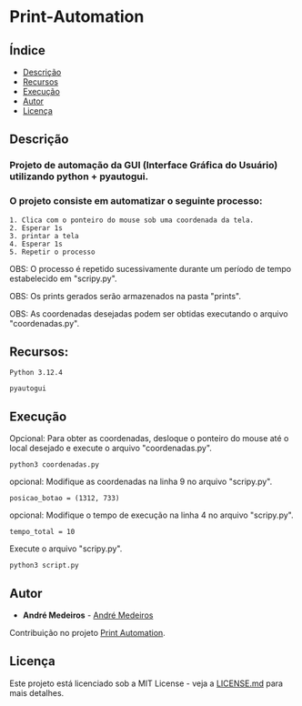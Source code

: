 # Print-Automation

## Índice
- [Descrição](#Descrição)
- [Recursos](#Recursos)
- [Execução](#Execução)
- [Autor](#Autor)
- [Licença](#Licença)

## Descrição
### Projeto de automação da GUI (Interface Gráfica do Usuário) utilizando python + pyautogui.

### O projeto consiste em automatizar o seguinte processo: 

```
1. Clica com o ponteiro do mouse sob uma coordenada da tela.
2. Esperar 1s
3. printar a tela
4. Esperar 1s
5. Repetir o processo
```

OBS: O processo é repetido sucessivamente durante um período de tempo estabelecido em "scripy.py".

OBS: Os prints gerados serão armazenados na pasta "prints".

OBS: As coordenadas desejadas podem ser obtidas executando o arquivo "coordenadas.py".

## Recursos:
```
Python 3.12.4

pyautogui
```

## Execução

Opcional: Para obter as coordenadas, desloque o ponteiro do mouse até o local desejado e execute o arquivo "coordenadas.py".

```
python3 coordenadas.py
```
opcional: Modifique as coordenadas na linha 9 no arquivo "scripy.py".

```
posicao_botao = (1312, 733)
```

opcional: Modifique o tempo de execução na linha 4 no arquivo "scripy.py".

```
tempo_total = 10
```

Execute o arquivo "scripy.py".

```
python3 script.py
```

## Autor

* **André Medeiros** - [André Medeiros](https://github.com/andreemedeiros)

Contribuição no projeto [Print Automation](https://github.com/andreemedeiros/Print-Automation/graphs/contributors).

## Licença
Este projeto está licenciado sob a MIT License - veja a [LICENSE.md](LICENSE.md) para mais detalhes.
